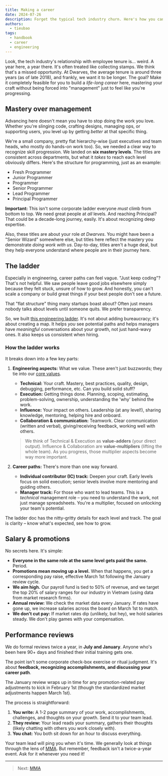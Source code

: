 ```yaml
---
title: Making a career
date: 2024-07-26
description: Forget the typical tech industry churn. Here's how you can actually build a lasting career and master your craft at Dwarves Foundation.
authors:
  - tieubao
tags:
  - handbook
  - career
  - engineering
---
```


Look, the tech industry's relationship with employee tenure is… weird. A year here, a year there. It's often treated like collecting stamps. We think that's a missed opportunity. At Dwarves, the average tenure is around three years (as of late 2018), and frankly, we want it to be longer. The goal? Make it completely feasible for you to build a *life-long career* here, mastering your craft without being forced into "management" just to feel like you're progressing.

## Mastery over management

Advancing here doesn't mean you have to stop doing the work you love. Whether you're slinging code, crafting designs, managing ops, or supporting users, you level up by getting *better* at that specific thing.

We're a small company, pretty flat hierarchy-wise (just executives and team heads, who mostly do hands-on work too). So, we needed a clear way to recognize skill progression. We landed on **six mastery levels**. The titles are consistent across departments, but what it *takes* to reach each level obviously differs. Here's the structure for programming, just as an example:

* Fresh Programmer
* Junior Programmer
* Programmer
* Senior Programmer
* Lead Programmer
* Principal Programmer

**Important:** This isn't some corporate ladder everyone *must* climb from bottom to top. We need great people at *all* levels. And reaching Principal? That could be a decade-long journey, easily. It's about recognizing deep expertise.

Also, these titles are about your role *at Dwarves*. You might have been a "Senior Wizard" somewhere else, but titles here reflect the mastery you demonstrate *doing work with us*. Day-to-day, titles aren't a huge deal, but they help everyone understand where people are in their journey here.

## The ladder

Especially in engineering, career paths can feel vague. "Just keep coding"? That's not helpful. We saw people leave good jobs elsewhere simply because they felt stuck, unsure of how to grow. And honestly, you can't scale a company or build great things if your best people don't see a future.

That "flat structure" thing many startups boast about? Often just means nobody talks about levels until someone quits. We prefer transparency.

So, we built [this engineering ladder](https://docs.google.com/spreadsheets/d/1oT2u-cZ4u7ls-V3abmBiddjaZgGTUXBncycxVkyg4Jg/edit#gid=0). It's not about adding bureaucracy; it's about creating a map. It helps *you* see potential paths and helps managers have *meaningful* conversations about your growth, not just hand-wavy ones. It also keeps us consistent when hiring.

### How the ladder works

It breaks down into a few key parts:

1. **Engineering aspects:** What we value. These aren't just buzzwords; they tie into our [core values]().
    * **Technical:** Your craft. Mastery, best practices, quality, design, debugging, performance, etc. Can you build solid stuff?
    * **Execution:** Getting things done. Planning, scoping, estimating, problem-solving, ownership, understanding the 'why' behind the work.
    * **Influence:** Your impact on others. Leadership (at any level!), sharing knowledge, mentoring, helping hire and onboard.
    * **Collaboration & communication:** Teamwork. Clear communication (written and verbal), giving/receiving feedback, working well with others.

    > We think of Technical & Execution as **value-adders** (your direct output). Influence & Collaboration are **value-multipliers** (lifting the whole team). As you progress, those multiplier aspects become way more important.

2. **Career paths:** There's more than one way forward.
    * **Individual contributor (IC) track:** Deepen your craft. Early levels focus on solid execution; senior levels involve more mentoring and guiding others.
    * **Manager track:** For those who want to lead teams. This is a *technical* management role – you need to understand the work, not just manage spreadsheets. You're a multiplier, focused on unlocking your team's potential.

The ladder doc has the nitty-gritty details for each level and track. The goal is clarity – know what's expected, see how to grow.

## Salary & promotions

No secrets here. It's simple:

* **Everyone in the same role at the same level gets paid the same.** Period.
* **Promotions mean moving up a level.** When that happens, you get a corresponding pay raise, effective March 1st following the January review cycle.
* **We aim high.** Our payroll fund is tied to 50% of revenue, and we target the top 20% of salary ranges for our industry in Vietnam (using data from market research firms).
* **Annual review:** We check the market data every January. If rates have gone up, we increase salaries across the board on March 1st to match.
* **We don't cut pay:** If market rates dip (unlikely, but hey), we hold salaries steady. We don't play games with your compensation.

## Performance reviews

We do formal reviews twice a year, in **July and January**. Anyone who's been here 90+ days and finished their initial training gets one.

The point isn't some corporate check-box exercise or ritual judgment. It's about **feedback, recognizing accomplishments, and discussing your career path**.

The January review wraps up in time for any promotion-related pay adjustments to kick in February 1st (though the standardized market adjustments happen March 1st).

The process is straightforward:

1. **You write:** A 1-2 page summary of your work, accomplishments, challenges, and thoughts on your growth. Send it to your team lead.
2. **They review:** Your lead reads your summary, gathers their thoughts (likely chatting with others you work closely with).
3. **You chat:** You both sit down for an hour to discuss everything.

Your team lead will ping you when it's time. We generally look at things through the lens of [MMA](mma.md). But remember, feedback isn't a twice-a-year event. Ask for it whenever you need it!

---

> Next: [MMA](mma.md)
